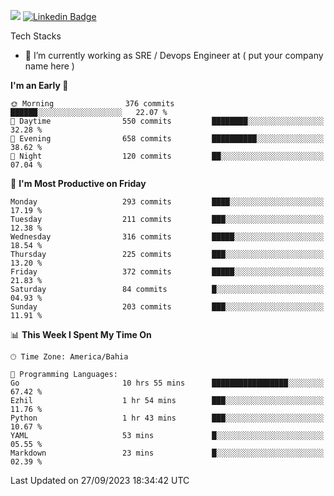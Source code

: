 ![](https://komarev.com/ghpvc/?username=miltlima&color=blue) [![Linkedin Badge](https://img.shields.io/badge/-LinkedIn-blue?style=flat-square&logo=Linkedin&logoColor=white&link=https://www.linkedin.com/in/miltonlimaj/)](https://www.linkedin.com/in/miltonlimaj/) 


Tech Stacks
                 

- 🔭 I’m currently working as SRE / Devops Engineer at ( put your company name here )


<!--START_SECTION:waka-->
**I'm an Early 🐤** 

```text
🌞 Morning                376 commits         ██████░░░░░░░░░░░░░░░░░░░   22.07 % 
🌆 Daytime                550 commits         ████████░░░░░░░░░░░░░░░░░   32.28 % 
🌃 Evening                658 commits         ██████████░░░░░░░░░░░░░░░   38.62 % 
🌙 Night                  120 commits         ██░░░░░░░░░░░░░░░░░░░░░░░   07.04 % 
```
📅 **I'm Most Productive on Friday** 

```text
Monday                   293 commits         ████░░░░░░░░░░░░░░░░░░░░░   17.19 % 
Tuesday                  211 commits         ███░░░░░░░░░░░░░░░░░░░░░░   12.38 % 
Wednesday                316 commits         █████░░░░░░░░░░░░░░░░░░░░   18.54 % 
Thursday                 225 commits         ███░░░░░░░░░░░░░░░░░░░░░░   13.20 % 
Friday                   372 commits         █████░░░░░░░░░░░░░░░░░░░░   21.83 % 
Saturday                 84 commits          █░░░░░░░░░░░░░░░░░░░░░░░░   04.93 % 
Sunday                   203 commits         ███░░░░░░░░░░░░░░░░░░░░░░   11.91 % 
```


📊 **This Week I Spent My Time On** 

```text
🕑︎ Time Zone: America/Bahia

💬 Programming Languages: 
Go                       10 hrs 55 mins      █████████████████░░░░░░░░   67.42 % 
Ezhil                    1 hr 54 mins        ███░░░░░░░░░░░░░░░░░░░░░░   11.76 % 
Python                   1 hr 43 mins        ███░░░░░░░░░░░░░░░░░░░░░░   10.67 % 
YAML                     53 mins             █░░░░░░░░░░░░░░░░░░░░░░░░   05.55 % 
Markdown                 23 mins             █░░░░░░░░░░░░░░░░░░░░░░░░   02.39 % 
```


 Last Updated on 27/09/2023 18:34:42 UTC
<!--END_SECTION:waka-->
